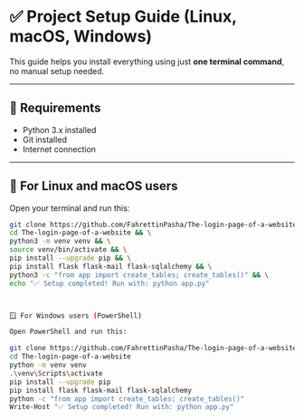 # ✅ Project Setup Guide (Linux, macOS, Windows)

This guide helps you install everything using just **one terminal command**, no manual setup needed.

---

## 🧰 Requirements

- Python 3.x installed
- Git installed
- Internet connection

---

## 🐧 For Linux and macOS users

Open your terminal and run this:

```bash
git clone https://github.com/FahrettinPasha/The-login-page-of-a-website.git && \
cd The-login-page-of-a-website && \
python3 -m venv venv && \
source venv/bin/activate && \
pip install --upgrade pip && \
pip install flask flask-mail flask-sqlalchemy && \
python3 -c "from app import create_tables; create_tables()" && \
echo "✅ Setup completed! Run with: python app.py"



🪟 For Windows users (PowerShell)

Open PowerShell and run this:

git clone https://github.com/FahrettinPasha/The-login-page-of-a-website.git
cd The-login-page-of-a-website
python -m venv venv
.\venv\Scripts\activate
pip install --upgrade pip
pip install flask flask-mail flask-sqlalchemy
python -c "from app import create_tables; create_tables()"
Write-Host "✅ Setup completed! Run with: python app.py"



